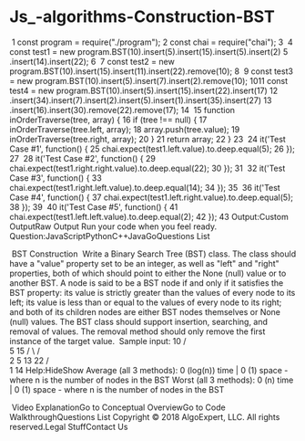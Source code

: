 # Js_-algorithms-Construction-BST

​
1
const program = require("./program");
2
const chai = require("chai");
3
​
4
const test1 = new program.BST(10).insert(5).insert(15).insert(5).insert(2)
5
.insert(14).insert(22);
6
​
7
const test2 = new program.BST(10).insert(15).insert(11).insert(22).remove(10);
8
​
9
const test3 = new program.BST(10).insert(5).insert(7).insert(2).remove(10);
10
​
11
const test4 = new program.BST(10).insert(5).insert(15).insert(22).insert(17)
12
.insert(34).insert(7).insert(2).insert(5).insert(1).insert(35).insert(27)
13
.insert(16).insert(30).remove(22).remove(17);
14
​
15
function inOrderTraverse(tree, array) {
16
  if (tree !== null) {
17
    inOrderTraverse(tree.left, array);
18
    array.push(tree.value);
19
    inOrderTraverse(tree.right, array);
20
  }
21
  return array;
22
}
23
​
24
it('Test Case #1', function() {
25
  chai.expect(test1.left.value).to.deep.equal(5);
26
});
27
​
28
it('Test Case #2', function() {
29
  chai.expect(test1.right.right.value).to.deep.equal(22);
30
});
31
​
32
it('Test Case #3', function() {
33
  chai.expect(test1.right.left.value).to.deep.equal(14);
34
});
35
​
36
it('Test Case #4', function() {
37
  chai.expect(test1.left.right.value).to.deep.equal(5);
38
});
39
​
40
it('Test Case #5', function() {
41
  chai.expect(test1.left.left.value).to.deep.equal(2);
42
});
43
​
Output:Custom OutputRaw Output
Run your code when you feel ready.
Question:JavaScriptPythonC++JavaGoQuestions List

​
BST Construction
​
Write a Binary Search Tree (BST) class. The class should have a "value" property set to be an integer, as well as "left" and "right" properties, both of which should point to either the None (null) value or to another BST. A node is said to be a BST node if and only if it satisfies the BST property: its value is strictly greater than the values of every node to its left; its value is less than or equal to the values of every node to its right; and both of its children nodes are either BST nodes themselves or None (null) values. The BST class should support insertion, searching, and removal of values. The removal method should only remove the first instance of the target value.
​
Sample input:
            10
          /       \
        5         15
      /    \     /      \
    2      5 13     22
  /                  \
1                    14
Help:HideShow
Average (all 3 methods): 0 (log(n)) time | 0 (1) space - where n is the number of nodes in the BST
Worst (all 3 methods): 0 (n) time | 0 (1) space - where n is the number of nodes in the BST

​
Video ExplanationGo to Conceptual OverviewGo to Code WalkthroughQuestions List
Copyright © 2018 AlgoExpert, LLC. All rights reserved.Legal StuffContact Us
